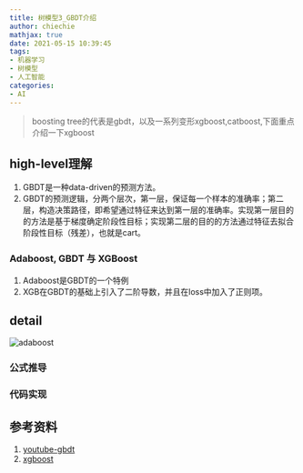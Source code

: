 ```yaml
---
title: 树模型3_GBDT介绍
author: chiechie
mathjax: true
date: 2021-05-15 10:39:45
tags:
- 机器学习
- 树模型
- 人工智能
categories:
- AI
---
```


> boosting tree的代表是gbdt，以及一系列变形xgboost,catboost,下面重点介绍一下xgboost

## high-level理解

1. GBDT是一种data-driven的预测方法。
2. GBDT的预测逻辑，分两个层次，第一层，保证每一个样本的准确率；第二层，构造决策路径，即希望通过特征来达到第一层的准确率。实现第一层目的的方法是基于梯度确定阶段性目标；实现第二层的目的的方法通过特征去拟合阶段性目标（残差），也就是cart。


### Adaboost, GBDT 与 XGBoost

1. Adaboost是GBDT的一个特例
2. XGB在GBDT的基础上引入了二阶导数，并且在loss中加入了正则项。


## detail

![adaboost](./img.png)

### 公式推导


### 代码实现


## 参考资料
1. [youtube-gbdt](https://www.youtube.com/watch?v=2xudPOBz-vs)
2. [xgboost](https://arxiv.org/pdf/1603.02754.pdf)